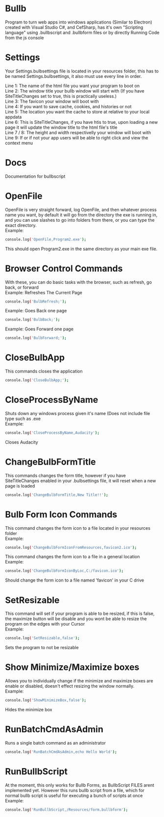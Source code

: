 # Bullb
Program to turn web apps into windows applications (Similar to Electron) created with Visual Studio C#, and CefSharp, has it's own "Scripting language" using .bullbscript and .bullbform files or by directly Running Code from the js console
# Settings
Your Settings.bulbsettings file is located in your resources folder, this has to be named Settings.bulbsettings, it also must use every line in order.  
  
Line 1: The name of the html file you want your program to boot on  
Line 2: The window title your bullb window will start with (If you have SiteTitleChanges set to true, this is practically useless.)  
Line 3: The favicon your window will boot with  
Line 4: If you want to save cache, cookies, and histories or not  
Line 5: The location you want the cache to store at relative to your local appdata  
Line 6: This is SiteTitleChanges, if you have htis to true, upon loading a new page it will update the window title to the html file's title  
Line 7 / 8: The height and width respectivelly your window will boot with  
Line 9: If or if not your app users will be able to right click and view the context menu  
# Docs
Documentation for bullbscript
# OpenFile
OpenFile is very straight forward, log OpenFile, and then whatever process name you want, by default it will go from the directory the exe is running in, and you can use slashes to go into folders from there, or you can type the exact directory.  
Example: 
```sh
console.log('OpenFile,Program2.exe');
```
This should open Program2.exe in the same directory as your main exe file.
# Browser Control Commands
With these, you can do basic tasks with the browser, such as refresh, go back, or forward  
Example: Refreshes The Current Page  
```sh
console.log('BulbRefresh;');
```
Example: Goes Back one page
```sh
console.log('BulbBack;');
```
Example: Goes Forward one page
```sh
console.log('BulbForward;');
```
# CloseBulbApp
This commands closes the application
```sh
console.log('CloseBulbApp;');
```
# CloseProcessByName
Shuts down any windows process given it's name (Does not include file type such as .exe  
Example:
```sh
console.log('CloseProcessByName,Audacity');
```
Closes Audacity
# ChangeBulbFormTitle
This commands changes the form title, however if you have SiteTitleChanges enabled in your .bulbsettings file, it will reset when a new page is loaded
```sh
console.log('ChangeBulbFormTitle,New Title!!');
```
# Bulb Form Icon Commands
This command changes the form icon to a file located in your resources folder  
Example:
```sh
console.log('ChangeBulbFormIconFromResources,favicon2.ico');
```
This command changes the form icon to a file in a general location  
Example:
```sh
console.log('ChangeBulbFormIconByLoc,C:/favicon.ico');
```
Should change the form icon to a file named 'favicon' in your C drive
# SetResizable
This command will set if your program is able to be resized, if this is false, the maximize button will be disable and you wont be able to resize the program on the edges with your Cursor  
Example:
```sh
console.log('SetResizable,false');
```
Sets the program to not be resizable
# Show Minimize/Maximize boxes
Allows you to individually change if  the minimize and maximize boxes are enable or disabled, doesn't effect resizing  the window normally.  
Example:
```sh
console.log('ShowMinimizeBox,false');
```
Hides the minimize box
# RunBatchCmdAsAdmin
Runs a single batch command as an administrator
```sh
console.log('RunBatchCmdAsAdmin,echo Hello World');
```
# RunBullbScript
At the moment, this only works for Bullb Forms, as BullbScript FILES arent implemented yet. However this runs bullb script from a file, which for normal bullb script is useful for executing a bunch of scripts at once  
Example:
```sh
console.log('RunBullbScript,/Resources/form.bullbform');
```
